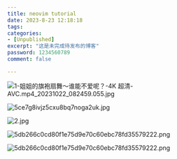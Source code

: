 ```yaml
---
title: neovim tutorial
date: 2023-8-23 12:18:18
tags: 
categories: 
- [Unpublished]
excerpt: "这是未完成待发布的博客"
password: 1234560789
comment: false

---
```



![1-姐姐的旗袍扇舞～谁能不爱呢？-4K 超清-AVC.mp4_20231022_082459.055.jpg](https://s2.loli.net/2023/10/22/4QtPSjIVuTfhXea.jpg)

![5ce7g8ivjz5cxu8bq7noga2uk.jpg](https://s2.loli.net/2024/03/03/JWRhtuPanz3yB7K.jpg)

![2.jpg](https://s2.loli.net/2024/03/03/r2kQox6pCudKaSY.jpg)

![5db266c0cd80f1e75d9e70c60ebc78fd35579222.png](https://s2.loli.net/2024/03/03/r1AFx5DKv6bpyCa.png)

![5db266c0cd80f1e75d9e70c60ebc78fd35579222.png](../img/(5).jpg)